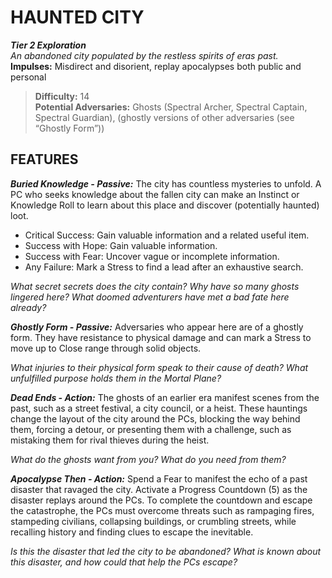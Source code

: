 # HAUNTED CITY

***Tier 2 Exploration***  
*An abandoned city populated by the restless spirits of eras past.*  
**Impulses:** Misdirect and disorient, replay apocalypses both public and personal

> **Difficulty:** 14  
> **Potential Adversaries:** Ghosts (Spectral Archer, Spectral Captain, Spectral Guardian), (ghostly versions of other adversaries (see “Ghostly Form”))

## FEATURES

***Buried Knowledge - Passive:*** The city has countless mysteries to unfold. A PC who seeks knowledge about the fallen city can make an Instinct or Knowledge Roll to learn about this place and discover (potentially haunted) loot.

  - Critical Success: Gain valuable information and a related useful item.
  - Success with Hope: Gain valuable information.
  - Success with Fear: Uncover vague or incomplete information.
  - Any Failure: Mark a Stress to find a lead after an exhaustive search.

  *What secret secrets does the city contain? Why have so many ghosts lingered here? What doomed adventurers have met a bad fate here already?*

***Ghostly Form - Passive:*** Adversaries who appear here are of a ghostly form. They have resistance to physical damage and can mark a Stress to move up to Close range through solid objects.

  *What injuries to their physical form speak to their cause of death? What unfulfilled purpose holds them in the Mortal Plane?*

***Dead Ends - Action:*** The ghosts of an earlier era manifest scenes from the past, such as a street festival, a city council, or a heist. These hauntings change the layout of the city around the PCs, blocking the way behind them, forcing a detour, or presenting them with a challenge, such as mistaking them for rival thieves during the heist.

  *What do the ghosts want from you? What do you need from them?*

***Apocalypse Then - Action:*** Spend a Fear to manifest the echo of a past disaster that ravaged the city. Activate a Progress Countdown (5) as the disaster replays around the PCs. To complete the countdown and escape the catastrophe, the PCs must overcome threats such as rampaging fires, stampeding civilians, collapsing buildings, or crumbling streets, while recalling history and finding clues to escape the inevitable.

  *Is this the disaster that led the city to be abandoned? What is known about this disaster, and how could that help the PCs escape?*
